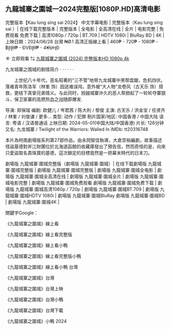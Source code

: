 ## 九龍城寨之圍城一2024完整版[1080P.HD]高清电影

完整版本【Kau lung sing sai 2024】 中文字幕电影 | 完整版本（Kau lung sing sai ）| 在线下载完整版本 | 完整版本 | 全电影 | 全高清在线 | 全片 | 电影完整 | 免费观看 免费下载 | 高清1080p / 720p | BT.709 | HDTV 1080i | BluRay BD | 4K | 上映日期：2024/06/28 台灣 ₦Ø.1 高清正版線上看 | 460₱ - 720₱ - 1080₱ - ฿ⱤⱤł₱ - ĐVĐⱤł₱ - 4₭ɄⱧĐ

☀ 立即观看 ⇆ [九龍城寨之圍城 (2024) 完整版本HD 1080p 4k](https://t.co/ceq4t7fiTJ)

九龙城寨之围城的剧情简介 · · · · · ·

　　上世纪八十年代，恶名昭著的“三不管”地带九龙城寨中黑帮盘踞，危机四伏。落难青年陈洛军（林峯 饰）因逃难误闯，意外被“大人物”龙卷风（古天乐 饰）搭救，更结下真挚兄弟情义。与此同时，觊觎城寨许久的恶人帮掀起了一轮轮夺寨狠斗，保卫家寨的高燃热血之战随即爆发.

导演: 郑保瑞 编剧: 欧健儿 / 岑君茜 / 陈大利 / 黎俊 主演: 古天乐 / 洪金宝 / 任贤齐 / 林峯 / 刘俊谦 / 更多... 类型: 动作 / 犯罪 制片国家/地区: 中国香港 / 中国大陆 语言: 粤语 / 汉语普通话 上映日期: 2024-05-01(中国大陆/中国香港) 片长: 126分钟 又名: 九龙城寨 / Twilight of the Warriors: Walled In IMDb: tt20316748

本片為柯南劇場版系列第27部作品，由永岡智佳執導，大倉崇裕編劇，故事描述怪盜基德對斧江財團位於北海道函館的收藏庫發出了預告信，然而奇怪的是，向來只愛盜取名貴珠寶的基德，這次鎖定的目標竟然是一把幕末時代的日本刀。

劇場版 九龍城寨·圍城完整版（劇場版 九龍城寨·圍城）| 在线下载劇場版 九龍城寨·圍城完整版 | 劇場版 九龍城寨·圍城完整版 | 劇場版 九龍城寨·圍城全电影 | 劇場版 九龍城寨·圍城全高清在线 | 劇場版 九龍城寨·圍城全片 | 劇場版 九龍城寨·圍城电影完整 | 劇場版 九龍城寨·圍城免费观看 劇場版 九龍城寨·圍城免费下载 | 劇場版 九龍城寨·圍城高清1080p / 720p | 劇場版 九龍城寨·圍城BT.709 | 劇場版 九龍城寨·圍城HDTV 1080i | 劇場版 九龍城寨·圍城BluRay 劇場版 九龍城寨·圍城BD | 劇場版 九龍城寨·圍城4K |

關鍵字Google：

《九龍城寨之圍城》線上看

《九龍城寨之圍城》線上看完整版

《九龍城寨之圍城》線上看小鴨

《九龍城寨之圍城》線上看完整版小鴨

《九龍城寨之圍城》線上看小鴨 台灣

《九龍城寨之圍城》台灣

《九龍城寨之圍城》台灣上映

《九龍城寨之圍城》台灣小鴨

《九龍城寨之圍城》台灣下載

《九龍城寨之圍城》小鴨 2024
